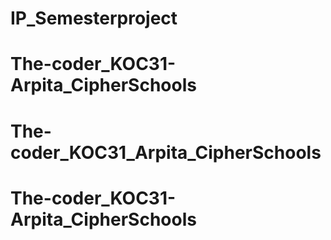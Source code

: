 # IP_Semesterproject
# The-coder_KOC31-Arpita_CipherSchools
# The-coder_KOC31_Arpita_CipherSchools
# The-coder_KOC31-Arpita_CipherSchools
